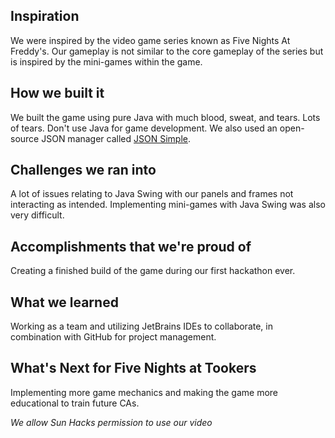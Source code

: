## Inspiration
We were inspired by the video game series known as Five Nights At Freddy's. Our gameplay is not similar to the core gameplay of the series but is inspired by the mini-games within the game.
## How we built it
We built the game using pure Java with much blood, sweat, and tears. Lots of tears. Don't use Java for game development. We also used an open-source JSON manager called [JSON Simple](https://github.com/fangyidong/json-simple).
## Challenges we ran into
A lot of issues relating to Java Swing with our panels and frames not interacting as intended. Implementing mini-games with Java Swing was also very difficult.
## Accomplishments that we're proud of
Creating a finished build of the game during our first hackathon ever. 
## What we learned
Working as a team and utilizing JetBrains IDEs to collaborate, in combination with GitHub for project management. 
## What's Next for Five Nights at Tookers
Implementing more game mechanics and making the game more educational to train future CAs.

_We allow Sun Hacks permission to use our video_
